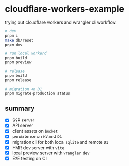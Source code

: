 # cloudflare-workers-example

trying out cloudflare workers and wrangler cli workflow.

```sh
# dev
pnpm i
make db/reset
pnpm dev

# run local workerd
pnpm build
pnpm preview

# release
pnpm build
pnpm release

# migration on D1
pnpm migrate-production status
```

## summary

- [x] SSR server
- [x] API server
- [x] client assets on `bucket`
- [x] persistence on `KV` and `D1`
- [x] migration cli for both local `sqlite` and remote `D1`
- [x] HMR dev server with `vite`
- [x] local preview server with `wrangler dev`
- [x] E2E testing on CI
